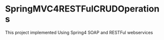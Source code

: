 # SpringMVC4RESTFulCRUDOperations
This project implemented Using Spring4 SOAP and RESTFul webservices
